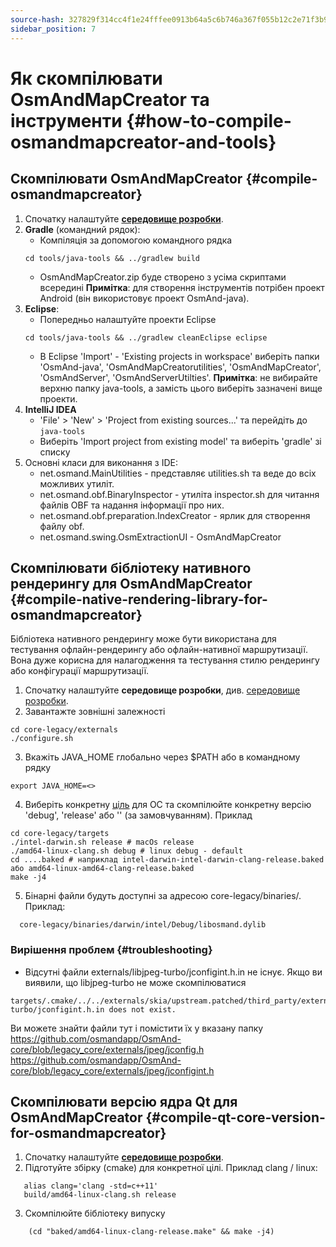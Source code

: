 ```yaml
---
source-hash: 327829f314cc4f1e24fffee0913b64a5c6b746a367f055b12c2e71f3b9beed22
sidebar_position: 7
---
```


# Як скомпілювати OsmAndMapCreator та інструменти {#how-to-compile-osmandmapcreator-and-tools}


## Скомпілювати OsmAndMapCreator {#compile-osmandmapcreator}
1. Спочатку налаштуйте **[середовище розробки](setup-the-dev-environment.md)**.
2. **Gradle** (командний рядок):
    - Компіляція за допомогою командного рядка
    ```
    cd tools/java-tools && ../gradlew build
    ```
    - OsmAndMapCreator.zip буде створено з усіма скриптами всередині
    **Примітка**: для створення інструментів потрібен проект Android (він використовує проект OsmAnd-java).
3. **Eclipse**:
    - Попередньо налаштуйте проекти Eclipse
    ```
    cd tools/java-tools && ../gradlew cleanEclipse eclipse
    ```
    - В Eclipse 'Import' - 'Existing projects in workspace' виберіть папки 'OsmAnd-java', 'OsmAndMapCreatorutilities', 'OsmAndMapCreator', 'OsmAndServer', 'OsmAndServerUtilties'.
    **Примітка**: не вибирайте верхню папку java-tools, а замість цього виберіть зазначені вище проекти.
4. **IntelliJ IDEA**
    - 'File' > 'New' > 'Project from existing sources...' та перейдіть до `java-tools`
    - Виберіть 'Import project from existing model' та виберіть 'gradle' зі списку
5. Основні класи для виконання з IDE:
   - net.osmand.MainUtilities - представляє utilities.sh та веде до всіх можливих утиліт.
   - net.osmand.obf.BinaryInspector - утиліта inspector.sh для читання файлів OBF та надання інформації про них.
   - net.osmand.obf.preparation.IndexCreator - ярлик для створення файлу obf.
   - net.osmand.swing.OsmExtractionUI - OsmAndMapCreator

## Скомпілювати бібліотеку нативного рендерингу для OsmAndMapCreator {#compile-native-rendering-library-for-osmandmapcreator}
Бібліотека нативного рендерингу може бути використана для тестування офлайн-рендерингу або офлайн-нативної маршрутизації. Вона дуже корисна для налагодження та тестування стилю рендерингу або конфігурації маршрутизації.

1. Спочатку налаштуйте **середовище розробки**, див. [середовище розробки](./setup-the-dev-environment).
2. Завантажте зовнішні залежності
 ```
 cd core-legacy/externals
 ./configure.sh
 ```
3. Вкажіть JAVA_HOME глобально через $PATH або в командному рядку
  ```
  export JAVA_HOME=<>
  ```
4. Виберіть конкретну [ціль](https://github.com/osmandapp/OsmAnd-core/tree/legacy_core/targets) для ОС та скомпілюйте конкретну версію 'debug', 'release' або '' (за замовчуванням). Приклад
  ```
  cd core-legacy/targets
  ./intel-darwin.sh release # macOs release
  ./amd64-linux-clang.sh debug # linux debug - default
  cd ....baked # наприклад intel-darwin-intel-darwin-clang-release.baked або amd64-linux-amd64-clang-release.baked
  make -j4
  ```
5. Бінарні файли будуть доступні за адресою core-legacy/binaries/.
Приклад:
  ```
    core-legacy/binaries/darwin/intel/Debug/libosmand.dylib
  ```

### Вирішення проблем {#troubleshooting}
- Відсутні файли externals/libjpeg-turbo/jconfigint.h.in не існує.
Якщо ви виявили, що libjpeg-turbo не може скомпілюватися
```
targets/.cmake/../../externals/skia/upstream.patched/third_party/externals/libjpeg-turbo/jconfigint.h.in does not exist.
```
Ви можете знайти файли тут і помістити їх у вказану папку
https://github.com/osmandapp/OsmAnd-core/blob/legacy_core/externals/jpeg/jconfig.h
https://github.com/osmandapp/OsmAnd-core/blob/legacy_core/externals/jpeg/jconfigint.h

## Скомпілювати версію ядра Qt для OsmAndMapCreator {#compile-qt-core-version-for-osmandmapcreator}
1. Спочатку налаштуйте **[середовище розробки](setup-the-dev-environment.md)**.
2. Підготуйте збірку (cmake) для конкретної цілі. Приклад clang / linux:
```
   alias clang='clang -std=c++11'
   build/amd64-linux-clang.sh release
```
3. Скомпілюйте бібліотеку випуску
```
    (cd "baked/amd64-linux-clang-release.make" && make -j4)
```